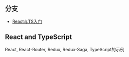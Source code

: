 
## 分支

- [React与TS入门](https://github.com/BengBu-YueZhang/react-ts-demo/tree/start)

## React and TypeScript 

React, React-Router, Redux, Redux-Saga, TypeScript的示例